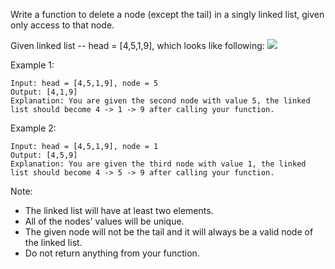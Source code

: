 Write a function to delete a node (except the tail) in a singly linked list, given only access to that node.

Given linked list -- head = [4,5,1,9], which looks like following:
![](https://assets.leetcode.com/uploads/2018/12/28/237_example.png)

Example 1:
```
Input: head = [4,5,1,9], node = 5
Output: [4,1,9]
Explanation: You are given the second node with value 5, the linked list should become 4 -> 1 -> 9 after calling your function.
```
Example 2:
```
Input: head = [4,5,1,9], node = 1
Output: [4,5,9]
Explanation: You are given the third node with value 1, the linked list should become 4 -> 5 -> 9 after calling your function.
```

Note:

*   The linked list will have at least two elements.
*   All of the nodes' values will be unique.
*   The given node will not be the tail and it will always be a valid node of the linked list.
*   Do not return anything from your function.